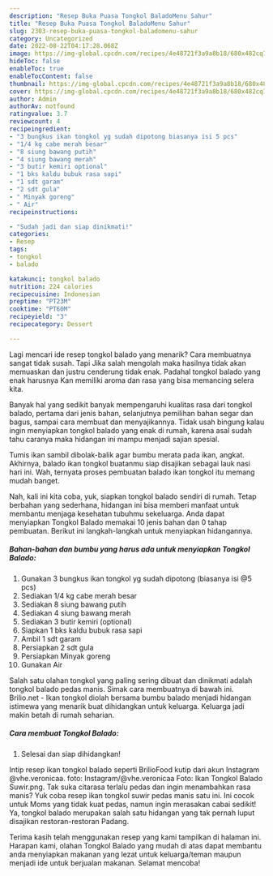 ```yaml
---
description: "Resep Buka Puasa Tongkol BaladoMenu Sahur"
title: "Resep Buka Puasa Tongkol BaladoMenu Sahur"
slug: 2303-resep-buka-puasa-tongkol-baladomenu-sahur
category: Uncategorized
date: 2022-08-22T04:17:28.068Z
image: https://img-global.cpcdn.com/recipes/4e48721f3a9a8b18/680x482cq70/tongkol-balado-foto-resep-utama.jpg
hideToc: false
enableToc: true
enableTocContent: false
thumbnail: https://img-global.cpcdn.com/recipes/4e48721f3a9a8b18/680x482cq70/tongkol-balado-foto-resep-utama.jpg
cover: https://img-global.cpcdn.com/recipes/4e48721f3a9a8b18/680x482cq70/tongkol-balado-foto-resep-utama.jpg
author: Admin
authorAv: notfound
ratingvalue: 3.7
reviewcount: 4
recipeingredient:
- "3 bungkus ikan tongkol yg sudah dipotong biasanya isi 5 pcs"
- "1/4 kg cabe merah besar"
- "8 siung bawang putih"
- "4 siung bawang merah"
- "3 butir kemiri optional"
- "1 bks kaldu bubuk rasa sapi"
- "1 sdt garam"
- "2 sdt gula"
- " Minyak goreng"
- " Air"
recipeinstructions:

- "Sudah jadi dan siap dinikmati!"
categories:
- Resep
tags:
- tongkol
- balado

katakunci: tongkol balado 
nutrition: 224 calories
recipecuisine: Indonesian
preptime: "PT23M"
cooktime: "PT60M"
recipeyield: "3"
recipecategory: Dessert

---
```



Lagi mencari ide resep tongkol balado yang menarik? Cara membuatnya sangat tidak susah. Tapi Jika salah mengolah maka hasilnya tidak akan memuaskan dan justru cenderung tidak enak. Padahal tongkol balado yang enak harusnya Kan memiliki aroma dan rasa yang bisa memancing selera kita.


Banyak hal yang sedikit banyak mempengaruhi kualitas rasa dari tongkol balado, pertama dari jenis bahan, selanjutnya pemilihan bahan segar dan bagus, sampai cara membuat dan menyajikannya. Tidak usah bingung kalau ingin menyiapkan tongkol balado yang enak di rumah, karena asal sudah tahu caranya maka hidangan ini mampu menjadi sajian spesial.

Tumis ikan sambil dibolak-balik agar bumbu merata pada ikan, angkat. Akhirnya, balado ikan tongkol buatanmu siap disajikan sebagai lauk nasi hari ini. Wah, ternyata proses pembuatan balado ikan tongkol itu memang mudah banget.


Nah, kali ini kita coba, yuk, siapkan tongkol balado sendiri di rumah. Tetap berbahan yang sederhana, hidangan ini bisa memberi manfaat untuk membantu menjaga kesehatan tubuhmu sekeluarga. Anda dapat menyiapkan Tongkol Balado memakai 10 jenis bahan dan 0 tahap pembuatan. Berikut ini langkah-langkah untuk menyiapkan hidangannya.

<!--inarticleads1-->

##### Bahan-bahan dan bumbu yang harus ada untuk menyiapkan Tongkol Balado:

1. Gunakan 3 bungkus ikan tongkol yg sudah dipotong (biasanya isi @5 pcs)
1. Sediakan 1/4 kg cabe merah besar
1. Sediakan 8 siung bawang putih
1. Sediakan 4 siung bawang merah
1. Sediakan 3 butir kemiri (optional)
1. Siapkan 1 bks kaldu bubuk rasa sapi
1. Ambil 1 sdt garam
1. Persiapkan 2 sdt gula
1. Persiapkan  Minyak goreng
1. Gunakan  Air


Salah satu olahan tongkol yang paling sering dibuat dan dinikmati adalah tongkol balado pedas manis. Simak cara membuatnya di bawah ini. Brilio.net - Ikan tongkol diolah bersama bumbu balado menjadi hidangan istimewa yang menarik buat dihidangkan untuk keluarga. Keluarga jadi makin betah di rumah seharian. 

<!--inarticleads2-->

##### Cara membuat Tongkol Balado:


1. Selesai dan siap dihidangkan!

Intip resep ikan tongkol balado seperti BrilioFood kutip dari akun Instagram @vhe.veronicaa. foto: Instagram/@vhe.veronicaa Foto: Ikan Tongkol Balado Suwir.png. Tak suka citarasa terlalu pedas dan ingin menambahkan rasa manis? Yuk coba resep ikan tongkol suwir pedas manis satu ini. Ini cocok untuk Moms yang tidak kuat pedas, namun ingin merasakan cabai sedikit! Ya, tongkol balado merupakan salah satu hidangan yang tak pernah luput disajikan restoran-restoran Padang. 

Terima kasih telah menggunakan resep yang kami tampilkan di halaman ini. Harapan kami, olahan Tongkol Balado yang mudah di atas dapat membantu anda menyiapkan makanan yang lezat untuk keluarga/teman maupun menjadi ide untuk berjualan makanan. Selamat mencoba!
